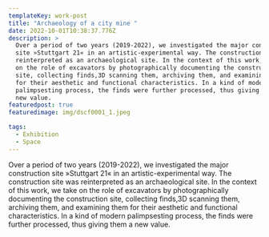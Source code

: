 ```yaml
---
templateKey: work-post
title: "Archaeology of a city mine "
date: 2022-10-01T10:38:37.776Z
description: >
  Over a period of two years (2019-2022), we investigated the major construction
  site »Stuttgart 21« in an artistic-experimental way. The construction site was
  reinterpreted as an archaeological site. In the context of this work, we take
  on the role of excavators by photographically documenting the construction
  site, collecting finds,3D scanning them, archiving them, and examining them
  for their aesthetic and functional characteristics. In a kind of modern
  palimpsesting process, the finds were further processed, thus giving them a
  new value. 
featuredpost: true
featuredimage: img/dscf0001_1.jpeg

tags:
  - Exhibition
  - Space
---
```

Over a period of two years (2019-2022), we investigated the major construction site »Stuttgart 21« in an artistic-experimental way. The construction site was reinterpreted as an archaeological site. In the context of this work, we take on the role of excavators by photographically documenting the construction site, collecting finds,3D scanning them, archiving them, and examining them for their aesthetic and functional characteristics. In a kind of modern palimpsesting process, the finds were further processed, thus giving them a new value.